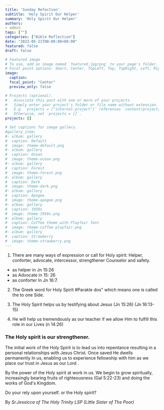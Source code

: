 ```yaml
---
title: 'Sunday Refection'
subtitle: 'Holy Spirit Our Helper'
summary: 'Holy Spirit Our Helper'
authors:
- admin
tags: [""]
categories: ["Bible Reflection"]
date: "2023-05-21T00:00:00+08:00"
featured: false
draft: false

# Featured image
# To use, add an image named `featured.jpg/png` to your page's folder.
# Focal point options: Smart, Center, TopLeft, Top, TopRight, Left, Right, BottomLeft, Bottom, BottomRight
image:
  caption:
  focal_point: "Center"
  preview_only: false

# Projects (optional).
#   Associate this post with one or more of your projects.
#   Simply enter your project's folder or file name without extension.
#   E.g. `projects = ["internal-project"]` references `content/project/deep-learning/index.md`.
#   Otherwise, set `projects = []`.
projects: []

# Set captions for image gallery.
#gallery_item:
#- album: gallery
#  caption: Default
#  image: theme-default.png
#- album: gallery
#  caption: Ocean
#  image: theme-ocean.png
#- album: gallery
#  caption: Forest
#  image: theme-forest.png
#- album: gallery
#  caption: Dark
#  image: theme-dark.png
#- album: gallery
#  caption: Apogee
#  image: theme-apogee.png
#- album: gallery
#  caption: 1950s
#  image: theme-1950s.png
#- album: gallery
#  caption: Coffee theme with Playfair font
#  image: theme-coffee-playfair.png
#- album: gallery
#  caption: Strawberry
#  image: theme-strawberry.png
---
```

1. There are many ways of expression or call for Holy spirit: Helper, conforter, advocate, intercessor, strengthener Counselor and safety.
- as helper in Jn 15:26
- as Advocate in 15: 26
- as conforter In Jn 16:7.

2. The Greek word for Holy Spirit #Parakle dos" which means one is called the to one Side.

3. The Holy Spirit helps us by testifying about Jesus (Jn 15:26) (Jn 16:13-15)

4. He will help us tremendously as our teacher if we allow Him to fulfill this role in our Lives (n 14:26)

### The Holy spirit is our strengthener.
The initial work of the Holy Spirit is to lead us into repentance resulting in a personal relationships with Jesus Christ. Once saved He dwells permanently In us, enabling us to experience fellowship with him as we place our trust in Jesus as our Lord .

By the power of the Holy spirit at work in us. We begin to grow spiritually, increasingly bearing fruits of righteousness (Gal 5:22-23) and doing the works of God's Kingdom.

Do your rely upon yourself. or the Holy spirit?

By _Sr.Jessicca of The Holy Trinity LSP (Little Sister of The Poor)_